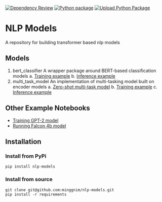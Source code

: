 [![Dependency Review](https://github.com/minggnim/nlp-classification-model/actions/workflows/dependency-review.yml/badge.svg)](https://github.com/minggnim/nlp-classification-model/actions/workflows/dependency-review.yml)
[![Python package](https://github.com/minggnim/nlp-classification-model/actions/workflows/python-package.yml/badge.svg)](https://github.com/minggnim/nlp-classification-model/actions/workflows/python-package.yml)
[![Upload Python Package](https://github.com/minggnim/nlp-classification-model/actions/workflows/python-publish.yml/badge.svg)](https://github.com/minggnim/nlp-classification-model/actions/workflows/python-publish.yml)

# NLP Models

A repository for building transformer based nlp models

## Models

1. bert_classifier
   A wrapper package around BERT-based classification models
   a. [Training example](https://github.com/minggnim/nlp-models/blob/master/notebooks/01_a_classification_model_training_example.ipynb)
   b. [Inference example](https://github.com/minggnim/nlp-models/blob/master/notebooks/01_b_classification_inference_example.ipynb)
2. multi_task_model
   An implementation of multi-tasking model built on encoder models
   a. [Zero-shot multi-task model](https://github.com/minggnim/nlp-models/blob/master/notebooks/02_a_multitask_model_zeroshot_learning.ipynb)
   b. [Training example](https://github.com/minggnim/nlp-models/blob/master/notebooks/02_b_multitask_model_training_example.ipynb)
   c. [Inference example](https://github.com/minggnim/nlp-models/blob/master/notebooks/02_c_multitask_model_inference_example.ipynb)

## Other Example Notebooks

- [Training GPT-2 model](https://github.com/minggnim/nlp-models/blob/master/notebooks/03_gpt2_training.ipynb)
- [Running Falcon 4b model](https://github.com/minggnim/nlp-models/blob/master/notebooks/04_falcon_4b.ipynb)

## Installation

### Install from PyPi

```
pip install nlp-models
```

### Install from source

```
git clone git@github.com:minggnim/nlp-models.git
pip install -r requirements
```
